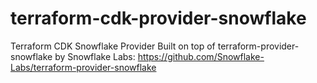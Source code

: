 # terraform-cdk-provider-snowflake
Terraform CDK Snowflake Provider Built on top of terraform-provider-snowflake by Snowflake Labs: https://github.com/Snowflake-Labs/terraform-provider-snowflake
